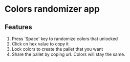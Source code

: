 # Colors randomizer app

## Features

1. Press 'Space' key to randomize colors that unlocked
2. Click on hex value to copy it
3. Lock colors to create the pallet that you want
4. Share the pallet by coping url. Colors will stay the same.
